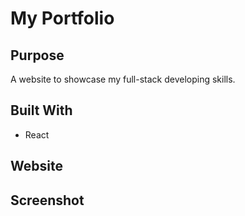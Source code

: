 # My Portfolio

## Purpose
A website to showcase my full-stack developing skills.

## Built With
* React

## Website


## Screenshot

